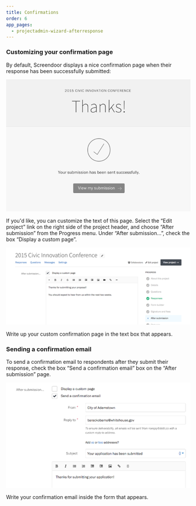 ```yaml
---
title: Confirmations
order: 6
app_pages:
  - projectadmin-wizard-afterresponse
---
```


### Customizing your confirmation page

By default, Screendoor displays a nice confirmation page when their response has been successfully submitted:

![The default confirmation page.](../images/confirmations_1.png)

If you'd like, you can customize the text of this page. Select the &ldquo;Edit project&rdquo; link on the right side of the project header, and choose &ldquo;After submission&rdquo; from the Progress menu. Under &ldquo;After submission&hellip;&rdquo;, check the box &ldquo;Display a custom page&rdquo;.

![Writing a custom confirmation page.](../images/confirmations_2.png)

Write up your custom confirmation page in the text box that appears.

### Sending a confirmation email

To send a confirmation email to respondents after they submit their response, check the box &ldquo;Send a confirmation email&rdquo; box on the &ldquo;After submission&rdquo; page.

![Drafting a confirmation email.](../images/confirmations_3.png)

Write your confirmation email inside the form that appears.
